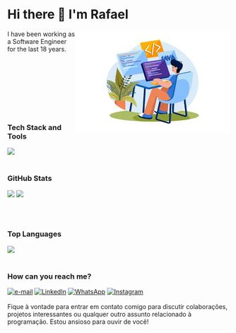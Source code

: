 # Hi there 👋 I'm Rafael
<img src="https://github.com/RafaelMangerona/RafaelMangerona/blob/main/profile.png?raw=true" width="350x" align="right">
I have been working as a Software Engineer for the last 18 years.<br>
<br><br>
<br><br>
<br><br>
<br><br>

### Tech Stack and Tools
<img src="https://skillicons.dev/icons?i=java,spring,maven,mysql,postgres,mongo,angular,idea,eclipse,aws,github,git,docker,kubernetes,javascript&theme=dark">
<br><br>

### GitHub Stats
<img src="https://github-readme-stats.vercel.app/api?username=RafaelMangerona&show_icons=true&theme=dark" width="45%"/>  <img src="https://github-readme-streak-stats.herokuapp.com/?user=RafaelMangerona&theme=dark" width="47.6%">

<br><br>

### Top Languages
<img src="https://github-readme-stats.vercel.app/api/top-langs/?username=RafaelMangerona&layout=compact&theme=dark" width="45%" >
<br><br>

### How can you reach me?
<a href="#" title="Gmail"><img src="https://img.shields.io/badge/-GMail-FF0000?style=flat-square&labelColor=FF0000&logo=gmail&logoColor=white&link=LINK-DO-SEU-GMAIL" alt="e-mail"/></a>
<a href="#" title="LinkedIn"><img src="https://img.shields.io/badge/-Linkedin-0e76a8?style=flat-square&logo=Linkedin&logoColor=white&link=LINK-DO-SEU-LINKEDIN" alt="LinkedIn"/></a>
<a href="#" title="WhatsApp"><img src="https://img.shields.io/badge/-WhatsApp-25d366?style=flat-square&labelColor=25d366&logo=whatsapp&logoColor=white&link=API-DO-SEU-WHATSAPP" alt="WhatsApp"/></a>
<a href="#" title="Instagram"><img src="https://img.shields.io/badge/-Instagram-DF0174?style=flat-square&labelColor=DF0174&logo=instagram&logoColor=white&link=LINK-DO-SEU-INSTAGRAM" alt="Instagram"/></a>
<br><br>
Fique à vontade para entrar em contato comigo para discutir colaborações, projetos interessantes ou qualquer outro assunto relacionado à programação. Estou ansioso para ouvir de você!

